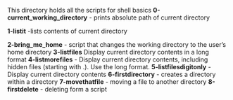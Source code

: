 This directory holds all the scripts for shell basics
**0-current_working_directory** - prints absolute path of current directory

**1-listit** -lists contents of current directory

**2-bring_me_home** - script that changes the working directory to the user’s home directory
**3-listfiles** Display current directory contents in a long format
**4-listmorefiles** - Display current directory contents, including hidden files (starting with .). Use the long format.
**5-listfilesdigitonly** - Display current directory contents
**6-firstdirectory** - creates a directory within a directory
**7-movethatfile** - moving a file to another directory
**8-firstdelete** - deleting form a script
